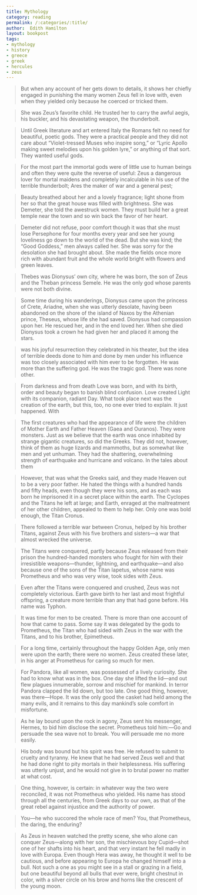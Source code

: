 ```yaml
---
title: Mythology
category: reading
permalink: /:categories/:title/
author:  Edith Hamilton
layout: bookpost
tags:
- mythology
- history
- greece
- greek
- hercules
- zeus
---
```


>  But when any account of her gets down to details, it shows her chiefly engaged in punishing the many women Zeus fell in love with, even when they yielded only because he coerced or tricked them.

>  She was Zeus’s favorite child. He trusted her to carry the awful aegis, his buckler, and his devastating weapon, the thunderbolt.

>  Until Greek literature and art entered Italy the Romans felt no need for beautiful, poetic gods. They were a practical people and they did not care about “Violet-tressed Muses who inspire song,” or “Lyric Apollo making sweet melodies upon his golden lyre,” or anything of that sort. They wanted useful gods.

>  For the most part the immortal gods were of little use to human beings and often they were quite the reverse of useful: Zeus a dangerous lover for mortal maidens and completely incalculable in his use of the terrible thunderbolt; Ares the maker of war and a general pest;

>  Beauty breathed about her and a lovely fragrance; light shone from her so that the great house was filled with brightness. She was Demeter, she told the awestruck women. They must build her a great temple near the town and so win back the favor of her heart.

>  Demeter did not refuse, poor comfort though it was that she must lose Persephone for four months every year and see her young loveliness go down to the world of the dead. But she was kind; the “Good Goddess,” men always called her. She was sorry for the desolation she had brought about. She made the fields once more rich with abundant fruit and the whole world bright with flowers and green leaves.

>  Thebes was Dionysus’ own city, where he was born, the son of Zeus and the Theban princess Semele. He was the only god whose parents were not both divine.

>  Some time during his wanderings, Dionysus came upon the princess of Crete, Ariadne, when she was utterly desolate, having been abandoned on the shore of the island of Naxos by the Athenian prince, Theseus, whose life she had saved. Dionysus had compassion upon her. He rescued her, and in the end loved her. When she died Dionysus took a crown he had given her and placed it among the stars.

>  was his joyful resurrection they celebrated in his theater, but the idea of terrible deeds done to him and done by men under his influence was too closely associated with him ever to be forgotten. He was more than the suffering god. He was the tragic god. There was none other.

>  From darkness and from death Love was born, and with its birth, order and beauty began to banish blind confusion. Love created Light with its companion, radiant Day. What took place next was the creation of the earth, but this, too, no one ever tried to explain. It just happened. With

>  The first creatures who had the appearance of life were the children of Mother Earth and Father Heaven (Gaea and Ouranos). They were monsters. Just as we believe that the earth was once inhabited by strange gigantic creatures, so did the Greeks. They did not, however, think of them as huge lizards and mammoths, but as somewhat like men and yet unhuman. They had the shattering, overwhelming strength of earthquake and hurricane and volcano. In the tales about them

>  However, that was what the Greeks said, and they made Heaven out to be a very poor father. He hated the things with a hundred hands and fifty heads, even though they were his sons, and as each was born he imprisoned it in a secret place within the earth. The Cyclopes and the Titans he left at large; and Earth, enraged at the maltreatment of her other children, appealed to them to help her. Only one was bold enough, the Titan Cronus.

>  There followed a terrible war between Cronus, helped by his brother Titans, against Zeus with his five brothers and sisters—a war that almost wrecked the universe.

>  The Titans were conquered, partly because Zeus released from their prison the hundred-handed monsters who fought for him with their irresistible weapons—thunder, lightning, and earthquake—and also because one of the sons of the Titan Iapetus, whose name was Prometheus and who was very wise, took sides with Zeus.

>  Even after the Titans were conquered and crushed, Zeus was not completely victorious. Earth gave birth to her last and most frightful offspring, a creature more terrible than any that had gone before. His name was Typhon.

>  It was time for men to be created. There is more than one account of how that came to pass. Some say it was delegated by the gods to Prometheus, the Titan who had sided with Zeus in the war with the Titans, and to his brother, Epimetheus.

>  For a long time, certainly throughout the happy Golden Age, only men were upon the earth; there were no women. Zeus created these later, in his anger at Prometheus for caring so much for men.

>  For Pandora, like all women, was possessed of a lively curiosity. She had to know what was in the box. One day she lifted the lid—and out flew plagues innumerable, sorrow and mischief for mankind. In terror Pandora clapped the lid down, but too late. One good thing, however, was there—Hope. It was the only good the casket had held among the many evils, and it remains to this day mankind’s sole comfort in misfortune.

>  As he lay bound upon the rock in agony, Zeus sent his messenger, Hermes, to bid him disclose the secret. Prometheus told him:—Go and persuade the sea wave not to break. You will persuade me no more easily.

>  His body was bound but his spirit was free. He refused to submit to cruelty and tyranny. He knew that he had served Zeus well and that he had done right to pity mortals in their helplessness. His suffering was utterly unjust, and he would not give in to brutal power no matter at what cost.

>  One thing, however, is certain: in whatever way the two were reconciled, it was not Prometheus who yielded. His name has stood through all the centuries, from Greek days to our own, as that of the great rebel against injustice and the authority of power.

>  You—he who succored the whole race of men? You, that Prometheus, the daring, the enduring?

>  As Zeus in heaven watched the pretty scene, she who alone can conquer Zeus—along with her son, the mischievous boy Cupid—shot one of her shafts into his heart, and that very instant he fell madly in love with Europa. Even though Hera was away, he thought it well to be cautious, and before appearing to Europa he changed himself into a bull. Not such a one as you might see in a stall or grazing in a field, but one beautiful beyond all bulls that ever were, bright chestnut in color, with a silver circle on his brow and horns like the crescent of the young moon.

